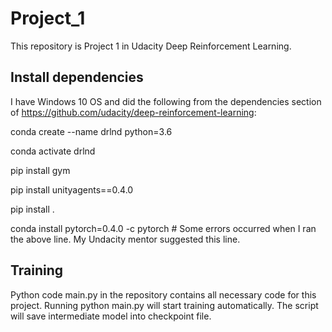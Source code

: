 # Project_1

This repository is Project 1 in Udacity Deep Reinforcement Learning. 

## Install dependencies

I have Windows 10 OS and did the following from the dependencies section of https://github.com/udacity/deep-reinforcement-learning:

conda create --name drlnd python=3.6

conda activate drlnd

pip install gym

pip install unityagents==0.4.0

pip install .

conda install pytorch=0.4.0 -c pytorch  # Some errors occurred when I ran the above line. My Undacity mentor suggested this line. 

## Training

Python code main.py in the repository contains all necessary code for this project. Running python main.py will start training automatically. The script will save intermediate model into checkpoint file. 

